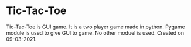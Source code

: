 # Tic-Tac-Toe
Tic-Tac-Toe is GUI game.
It is a two player game made in python.
Pygame module is used to give GUI to game.
No other moduel is used.
Created on 09-03-2021.

